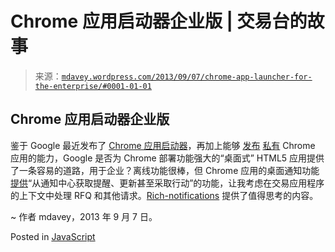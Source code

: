 <!--yml

category: 未分类

date: 2024-05-18 06:02:16

-->

# Chrome 应用启动器企业版 | 交易台的故事

> 来源：[`mdavey.wordpress.com/2013/09/07/chrome-app-launcher-for-the-enterprise/#0001-01-01`](https://mdavey.wordpress.com/2013/09/07/chrome-app-launcher-for-the-enterprise/#0001-01-01)

## Chrome 应用启动器企业版

鉴于 Google 最近发布了 [Chrome 应用启动器](http://chrome.blogspot.co.uk/2013/09/a-new-breed-of-chrome-apps.html)，再加上能够 [发布](https://support.google.com/chrome/a/answer/2649489?hl=en) [私有](https://support.google.com/chrome/a/answer/2663860) Chrome 应用的能力，Google 是否为 Chrome 部署功能强大的“桌面式” HTML5 应用提供了一条容易的道路，用于企业？离线功能很棒，但 Chrome 应用的桌面通知功能 [提供](http://blog.chromium.org/2013/05/rich-notifications-in-chrome.html)“从通知中心获取提醒、更新甚至采取行动”的功能，让我考虑在交易应用程序的上下文中处理 RFQ 和其他请求。[Rich-notifications](https://github.com/GoogleChrome/chrome-app-samples/tree/master/rich-notifications) 提供了值得思考的内容。

~ 作者 mdavey，2013 年 9 月 7 日。

Posted in [JavaScript](https://mdavey.wordpress.com/category/languages/javascript/)
